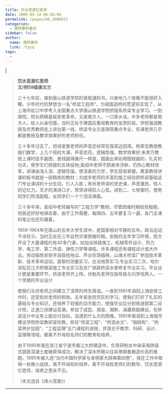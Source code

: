 ```yaml
---
title: 饮水思源忆恩师
date: 2009-05-14 06:56:00
permalink: /pages/bb_1000811
categories: 
  - 唐院春秋备份
sidebar: false
author: 
  name: 唐院春秋
  link: /tycq
tags: 
  - 
---
```


|

> **饮水思源忆恩师  
>  文/桥59级唐文兰**
>
>
> 三十七年前，接到唐山铁道学院的录取通知书，兴奋地几个夜晚不能很好入睡，少年时代的梦想当一名"桥梁工程师"，为祖国造桥的愿望将实现了，从上海市虹口中学考入全国重点大学唐山铁道学院桥隧系桥梁专业学习。一到唐院，院长顾稀是延安老革命，又是南方人，一口家乡话。许多老师都是南方人，给人以亲切感。当时正处于建国后重视教育的宝贵阶段，学校强调教授及优秀教师走上讲台第一线，桥梁专业又是唐院重点专业，任课老师几乎都是教授及教学效果好的老师担任。
>
>
> 三十多年过去了，但讲堂里老师的声音还经常在我耳边回荡。杨荣宝教授教我们数学，上几个班的大课，声音宏亮，逻辑性强，教学效果好;朱育万教授上课时徒手画图，直线画得像尺一样直，圆画出来如用圆规画的，扎实的功夫，使学生们佩服的五体投地;奚绍中老师不顾身体浮肿，仍热心教材改革，讲课由浅入深，逻辑性强，使深奥的力学，学生容易掌握。黄棠教授讲课的板书就是一部精炼的教材；刘成宇老师的丰富的施工经验把桥梁基础这门专业课讲的十分生动，引人入胜；朱铃老师讲的党史课，声音激昂，惊人的记忆力，天才的演讲口才，常常讲得扣人心弦。讲到二、七惨案时，使男同学们热泪盈眶，女同学们一个个泪流满面。
>
> 三十多年来，奚绍中老师编写的"工程力学"教材。尽管困难时期纸张粗糙，但我还好好地保存着，由于工作需要，每隔四、五年要复习一遍，各门主课的笔记也还珍藏着。
>
>
> 1959-1964年在唐山的五年大学生涯中，是国家相对平静的五年。政治运动干涉较少。当时正处在三年自然灾害困难时期。安稳的五年学习环境，院方开设了大量课程约有40多门课，如加设铁路施工、机械零件设计、热力学、电工学、第二外语、弹性力学等课程。许多课程还有课程设计或大作业。劳动锻炼安排丰润县挖地瓜、芦台农场插秧，山海关桥梁厂参加技术革新、技术革命运动。昌黎的测量实习，古冶地质实习;专业实习二次，哈尔滨松花江大桥换梁施工专业实习及京广铁路桥梁水害修复毕业实习。毕业设计更是重要环节，桥梁老师齐上阵。伏魁先老师仅指导我与刘学信两人。一个学期的毕业设计
>
>
> 使我们与伏老师之间建立了深厚的师生情谊。一直到1981年调回上海安排工作时，还受到伏老师的帮助。五年紧张而充实的学习，使我们打好了扎实的基础与专业知识，还培养了较强的动手能力，使我毕业后分到铁道部第二设计院，正遇三续建设高潮，参加了成昆、湘渝、湘黔、滇藏铁路建设，在桥梁设计中业务上能应付自如，没遇到什么大的困难。1981年我调到上海城市建设学院桥梁教研室任教，担任"桥梁工程"、"桥涵水文"、“钢结构”、"桥梁养护加固"、"工程监理"五门课程的讲授，并游刃于教学、科研、设计、监理等领域，都离不开母校名师们的教育和培养。
>
>
> 由于1990年我在浙江省宁波市甬江大桥建造中。负责研制水中承采用拼装式钢筋混凝土套箱获得成功，解决了深水桥墩以往采用钢套箱造价高的难题。1995年被入选“当代中国科学家与发明家大辞典第四卷"，我在工作中取得一些微小成绩，离不开母校的培养，离不开母校老师们的教导，饮水思源忆恩师，培育之恩永不忘。
>
> （本文选自《烽火弦歌》）  
  
---
